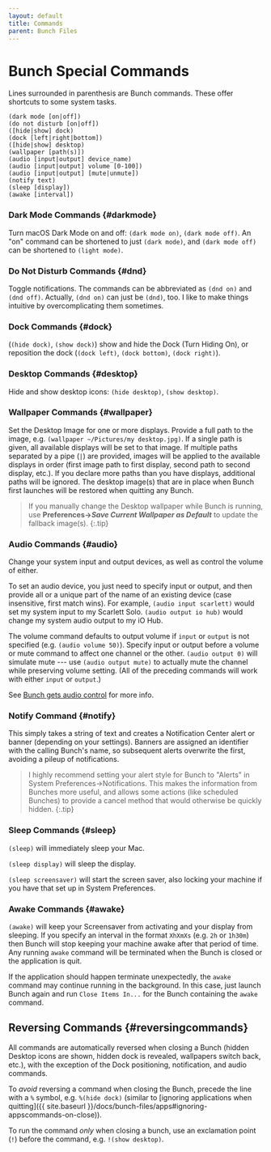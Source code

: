 ```yaml
---
layout: default
title: Commands
parent: Bunch Files
---
```

# Bunch Special Commands

Lines surrounded in parenthesis are Bunch commands. These offer shortcuts to some system tasks.

    (dark mode [on|off])
    (do not disturb [on|off])
    ([hide|show] dock)
    (dock [left|right|bottom])
    ([hide|show] desktop)
    (wallpaper [path(s)])
    (audio [input|output] device_name)
    (audio [input|output] volume [0-100])
    (audio [input|output] [mute|unmute])
    (notify text)
    (sleep [display])
    (awake [interval])

### __Dark Mode__ Commands {#darkmode}

Turn macOS Dark Mode on and off: `(dark mode on)`, `(dark mode off)`. An "on" command can be shortened to just `(dark mode)`, and `(dark mode off)` can be shortened to `(light mode)`.

### __Do Not Disturb__ Commands {#dnd}

Toggle notifications. The commands can be abbreviated as `(dnd on)` and `(dnd off)`. Actually, `(dnd on)` can just be `(dnd)`, too. I like to make things intuitive by overcomplicating them sometimes.

### __Dock__ Commands {#dock}

(`(hide dock)`, `(show dock)`) show and hide the Dock (Turn Hiding On), or reposition the dock (`(dock left)`, `(dock bottom)`, `(dock right)`).

### __Desktop__ Commands {#desktop}

Hide and show desktop icons: `(hide desktop)`, `(show desktop)`.

### __Wallpaper__ Commands {#wallpaper}

Set the Desktop Image for one or more displays. Provide a full path to the image, e.g. `(wallpaper ~/Pictures/my desktop.jpg)`. If a single path is given, all available displays will be set to that image. If multiple paths separated by a pipe (`|`) are provided, images will be applied to the available displays in order (first image path to first display, second path to second display, etc.). If you declare more paths than you have displays, additional paths will be ignored. The desktop image(s) that are in place when Bunch first launches will be restored when quitting any Bunch. 

> If you manually change the Desktop wallpaper while Bunch is running, use __Preferences->*Save Current Wallpaper as Default*__ to update the fallback image(s).
{:.tip}

### __Audio__ Commands {#audio}

Change your system input and output devices, as well as control the volume of either. 

To set an audio device, you just need to specify input or output, and then provide all or a unique part of the name of an existing device (case insensitive, first match wins). For example, `(audio input scarlett)` would set my system input to my Scarlett Solo. `(audio output io hub)` would change my system audio output to my iO Hub. 

The volume command defaults to output volume if `input` or `output` is not specified (e.g. `(audio volume 50)`). Specify input or output before a volume or mute command to affect one channel or the other. `(audio output 0)` will simulate mute --- use `(audio output mute)` to actually mute the channel while preserving volume setting. (All of the preceding commands will work with either `input` or `output`.)

See [Bunch gets audio control](https://brettterpstra.com/2020/09/10/bunch-gets-audio-control/) for more info.

### __Notify__ Command {#notify}

This simply takes a string of text and creates a Notification Center alert or banner (depending on your settings). Banners are assigned an identifier with the calling Bunch's name, so subsequent alerts overwrite the first, avoiding a pileup of notifications.

> I highly recommend setting your alert style for Bunch to "Alerts" in System Preferences->Notifications. This makes the information from Bunches more useful, and allows some actions (like scheduled Bunches) to provide a cancel method that would otherwise be quickly hidden.
{:.tip}
 
### __Sleep__ Commands {#sleep}

`(sleep)` will immediately sleep your Mac. 

`(sleep display)` will sleep the display.

`(sleep screensaver)` will start the screen saver, also locking your machine if you have that set up in System Preferences.

### __Awake__ Commands {#awake}

`(awake)` will keep your Screensaver from activating and your display from sleeping. If you specify an interval in the format `XhXmXs` (e.g. `2h` or `1h30m`) then Bunch will stop keeping your machine awake after that period of time. Any running `awake` command will be terminated when the Bunch is closed or the application is quit.

If the application should happen terminate unexpectedly, the `awake` command may continue running in the background. In this case, just launch Bunch again and run `Close Items In...` for the Bunch containing the `awake` command.

## Reversing Commands {#reversingcommands}

All commands are automatically reversed when closing a Bunch (hidden Desktop icons are shown, hidden dock is revealed, wallpapers switch back, etc.), with the exception of the Dock positioning, notification, and audio commands. 

To _avoid_ reversing a command when closing the Bunch, precede the line with a `%` symbol, e.g. `%(hide dock)` (similar to [ignoring applications when quitting]({{ site.baseurl }}/docs/bunch-files/apps#ignoring-appscommands-on-close)). 

To run the command _only_ when closing a bunch, use an exclamation point (`!`) before the command, e.g. `!(show desktop)`.
